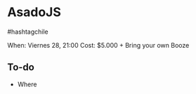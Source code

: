 # AsadoJS

#hashtagchile

When: Viernes 28, 21:00
Cost: $5.000 + Bring your own Booze

## To-do
- Where
